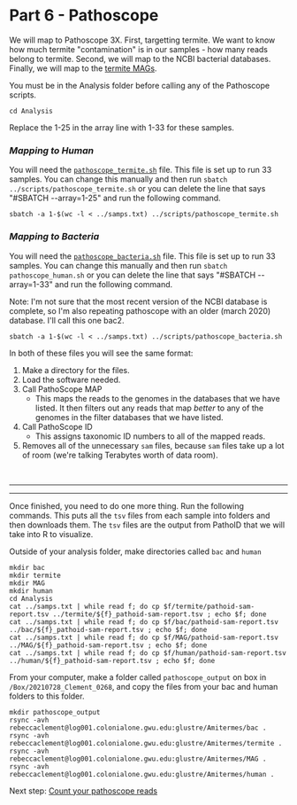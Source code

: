 # Part 6 - Pathoscope

We will map to Pathoscope 3X. First, targetting termite. We want to know how much termite "contamination" is in our samples - how many reads belong to termite. Second, we will map to the NCBI bacterial databases. Finally, we will map to the [termite MAGs](https://www.ncbi.nlm.nih.gov/bioproject/PRJNA560329/). 

You must be in the Analysis folder before calling any of the Pathoscope scripts.
```
cd Analysis
```
Replace the 1-25 in the array line with 1-33 for these samples.
### **_Mapping to Human_**
You will need the [`pathoscope_termite.sh`](scripts/pathoscope_termite.sh) file. This file is set up to run 33 samples. You can change this manually and then run `sbatch ../scripts/pathoscope_termite.sh` or you can delete the line that says "#SBATCH --array=1-25" and run the following command.

```
sbatch -a 1-$(wc -l < ../samps.txt) ../scripts/pathoscope_termite.sh
```

### **_Mapping to Bacteria_**
You will need the [`pathoscope_bacteria.sh`](pathoscope_bacteria.sh) file.
This file is set up to run 33 samples. You can change this manually and then run `sbatch pathoscope_human.sh` or you can delete the line that says "#SBATCH --array=1-33" and run the following command.

Note: I'm not sure that the most recent version of the NCBI database is complete, so I'm also repeating pathoscope with an older (march 2020) database. I'll call this one bac2.
```
sbatch -a 1-$(wc -l < ../samps.txt) ../scripts/pathoscope_bacteria.sh
```

In both of these files you will see the same format:
1. Make a directory for the files.
2. Load the software needed.
3. Call PathoScope MAP
    - This maps the reads to the genomes in the databases that we have listed. It then filters out any reads that map *better* to any of the genomes in the filter databases that we have listed.
4. Call PathoScope ID
    - This assigns taxonomic ID numbers to all of the mapped reads.
5. Removes all of the unnecessary `sam` files, because `sam` files take up a lot of room (we're talking Terabytes worth of data room).

<br />

---
---

Once finished, you need to do one more thing. 
Run the following commands. This puts all the `tsv` files from each sample into folders and then downloads them. The `tsv` files are the output from PathoID that we will take into R to visualize.

Outside of your analysis folder, make directories called `bac` and `human`
```
mkdir bac
mkdir termite
mkdir MAG
mkdir human
cd Analysis
cat ../samps.txt | while read f; do cp $f/termite/pathoid-sam-report.tsv ../termite/${f}_pathoid-sam-report.tsv ; echo $f; done
cat ../samps.txt | while read f; do cp $f/bac/pathoid-sam-report.tsv ../bac/${f}_pathoid-sam-report.tsv ; echo $f; done
cat ../samps.txt | while read f; do cp $f/MAG/pathoid-sam-report.tsv ../MAG/${f}_pathoid-sam-report.tsv ; echo $f; done
cat ../samps.txt | while read f; do cp $f/human/pathoid-sam-report.tsv ../human/${f}_pathoid-sam-report.tsv ; echo $f; done
```
From your computer, make a folder called `pathoscope_output` on box in `/Box/20210728_Clement_0268`, and copy the files from your bac and human folders to this folder.
```
mkdir pathoscope_output
rsync -avh rebeccaclement@log001.colonialone.gwu.edu:glustre/Amitermes/bac .
rsync -avh rebeccaclement@log001.colonialone.gwu.edu:glustre/Amitermes/termite .
rsync -avh rebeccaclement@log001.colonialone.gwu.edu:glustre/Amitermes/MAG .
rsync -avh rebeccaclement@log001.colonialone.gwu.edu:glustre/Amitermes/human .
```
>

Next step: [Count your pathoscope reads](count_ps_reads.md) 
